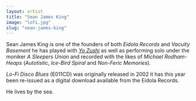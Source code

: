```yaml
---
layout: artist
title: "Sean James King"
image: "lofi.jpg"
slug: "sean-james-king"
---
```

Sean James King is one of the founders of both *Eidola Records* and *Vacuity Basement* he has played with *[Yo Zushi](/artists/yo-zushi)* as well as performing solo under the moniker *A Sleepers Union* and recorded with the likes of *Michael Rodham-Heaps* (*Autotistic*, *Ice-Bird Spiral* and *Non-Feric Memories*).

*Lo-Fi Disco Blues* (E011CD) was originally released in 2002 it has this year been re-issued as a digital download available from the Eidola Records. 

He lives by the sea.
